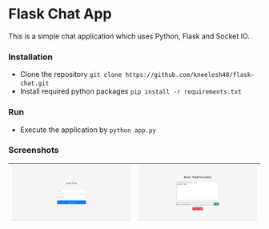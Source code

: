 # Flask Chat App

This is a simple chat application which uses Python, Flask and Socket IO. 

### Installation
* Clone the repository `git clone https://github.com/kneelesh48/flask-chat.git`
* Install required python packages `pip install -r requirements.txt`

### Run
* Execute the application by `python app.py`

### Screenshots
| ![Login Screen](screenshots/Login%20Screen.png) | ![Chat Window](screenshots/Chat%20Window.png) |
|--|--|
